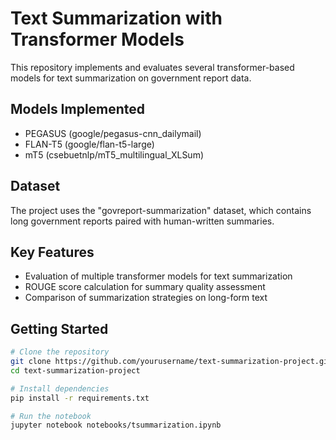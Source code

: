 # Text Summarization with Transformer Models

This repository implements and evaluates several transformer-based models for text summarization on government report data.

## Models Implemented
- PEGASUS (google/pegasus-cnn_dailymail)
- FLAN-T5 (google/flan-t5-large)
- mT5 (csebuetnlp/mT5_multilingual_XLSum)

## Dataset
The project uses the "govreport-summarization" dataset, which contains long government reports paired with human-written summaries.

## Key Features
- Evaluation of multiple transformer models for text summarization
- ROUGE score calculation for summary quality assessment
- Comparison of summarization strategies on long-form text

## Getting Started
```bash
# Clone the repository
git clone https://github.com/yourusername/text-summarization-project.git
cd text-summarization-project

# Install dependencies
pip install -r requirements.txt

# Run the notebook
jupyter notebook notebooks/tsummarization.ipynb
